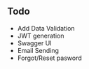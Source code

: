 
## Todo
 -  Add Data Validation
 -  JWT generation
 -  Swagger UI
 -  Email Sending
 -  Forgot/Reset pasword
